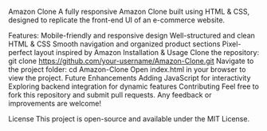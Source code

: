 Amazon Clone
A fully responsive Amazon Clone built using HTML & CSS, designed to replicate the front-end UI of an e-commerce website.

Features:
Mobile-friendly and responsive design
Well-structured and clean HTML & CSS
Smooth navigation and organized product sections
Pixel-perfect layout inspired by Amazon
Installation & Usage
Clone the repository:
git clone https://github.com/your-username/Amazon-Clone.git
Navigate to the project folder:
cd Amazon-Clone
Open index.html in your browser to view the project.
Future Enhancements
Adding JavaScript for interactivity
Exploring backend integration for dynamic features
Contributing
Feel free to fork this repository and submit pull requests. Any feedback or improvements are welcome!

License
This project is open-source and available under the MIT License.

